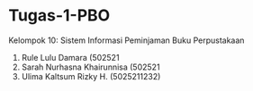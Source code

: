 # Tugas-1-PBO
Kelompok 10: Sistem Informasi Peminjaman Buku Perpustakaan
1. Rule Lulu Damara             (502521
2. Sarah Nurhasna Khairunnisa   (502521
3. Ulima Kaltsum Rizky H.       (5025211232)
